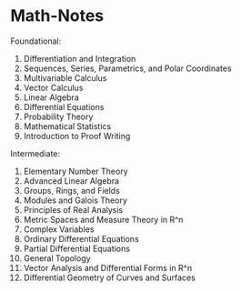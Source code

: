 # Math-Notes

Foundational:
1. Differentiation and Integration
2. Sequences, Series, Parametrics, and Polar Coordinates
3. Multivariable Calculus
4. Vector Calculus
5. Linear Algebra
6. Differential Equations
7. Probability Theory
8. Mathematical Statistics
9. Introduction to Proof Writing

Intermediate:
1. Elementary Number Theory
2. Advanced Linear Algebra
3. Groups, Rings, and Fields
4. Modules and Galois Theory
5. Principles of Real Analysis
6. Metric Spaces and Measure Theory in R^n
7. Complex Variables
8. Ordinary Differential Equations
9. Partial Differential Equations
10. General Topology
11. Vector Analysis and Differential Forms in R^n
12. Differential Geometry of Curves and Surfaces




